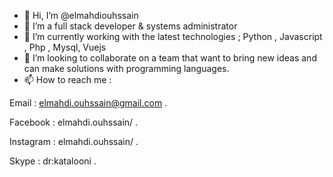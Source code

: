 - 👋 Hi, I’m @elmahdiouhssain
- 👀 I’m a full stack developer & systems administrator
- 🌱 I’m currently working with the latest technologies ; Python , Javascript , Php , Mysql, Vuejs
- 💞️ I’m looking to collaborate on a team that want to bring new ideas and can make solutions with programming languages. 
- 📫 How to reach me : 

Email : elmahdi.ouhssain@gmail.com .

Facebook : elmahdi.ouhssain/ .

Instagram : elmahdi.ouhssain/ .

Skype : dr:katalooni .

<!---
elmahdiouhssain/elmahdiouhssain is a ✨ special ✨ repository because its `README.md` (this file) appears on your GitHub profile.
You can click the Preview link to take a look at your changes.
--->

